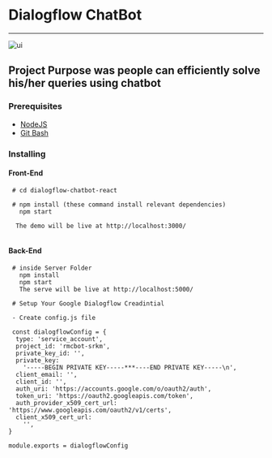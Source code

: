 # Dialogflow ChatBot
---
![ui](https://user-images.githubusercontent.com/67092088/132028626-9e167d05-8e64-4b85-9f4d-aef9ee6645d9.png)

## Project Purpose was people can efficiently solve his/her queries using chatbot

### Prerequisites

- [NodeJS](https://nodejs.org/en/)
- [Git Bash](https://git-scm.com/downloads)


### Installing 

#### Front-End

```
 # cd dialogflow-chatbot-react
  
 # npm install (these command install relevant dependencies)
   npm start 
  
  The demo will be live at http://localhost:3000/
 
```
#### Back-End

```
 # inside Server Folder
   npm install
   npm start
   The serve will be live at http://localhost:5000/
   
 # Setup Your Google Dialogflow Creadintial  
 
 - Create config.js file
 
 const dialogflowConfig = {
  type: 'service_account',
  project_id: 'rmcbot-srkm',
  private_key_id: '',
  private_key:
    '-----BEGIN PRIVATE KEY-----***----END PRIVATE KEY-----\n',
  client_email: '',
  client_id: '',
  auth_uri: 'https://accounts.google.com/o/oauth2/auth',
  token_uri: 'https://oauth2.googleapis.com/token',
  auth_provider_x509_cert_url: 'https://www.googleapis.com/oauth2/v1/certs',
  client_x509_cert_url:
    '',
}

module.exports = dialogflowConfig 
 
